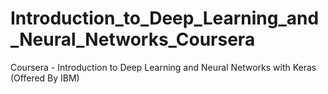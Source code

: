# Introduction_to_Deep_Learning_and_Neural_Networks_Coursera
Coursera - Introduction to Deep Learning and Neural Networks with Keras (Offered By IBM)
